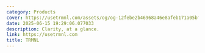```yaml
---
category: Products
cover: https://usetrmnl.com/assets/og/og-12febe2b46968a46e8afeb171a05bff709fda89528fb468009f84750b29f4aeb.png
date: 2025-06-15 19:29:06.077033
description: Clarity, at a glance.
link: https://usetrmnl.com
title: TRMNL
---
```

